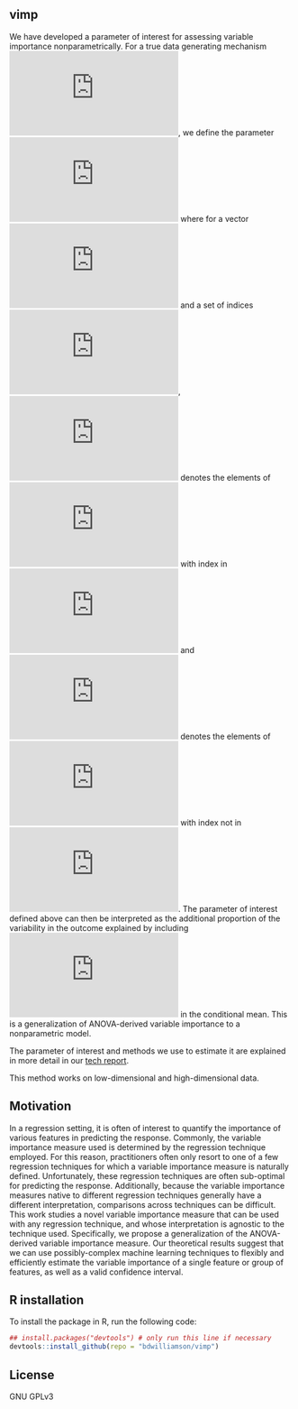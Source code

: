 ## vimp

We have developed a parameter of interest for assessing variable importance nonparametrically. For a true data generating mechanism ![equation](http://latex.codecogs.com/gif.latex?P_0), we define the parameter ![equation](http://latex.codecogs.com/gif.latex?%5CPsi_s%28P_0%29%20%3A%3D%20%5Cfrac%7B%5Cint%20%5C%7BE_%7BP_0%7D%28Y%20%5Cmid%20X%20%3D%20x%29%20-%20E_%7BP_0%7D%28Y%20%5Cmid%20X_%7B%28-s%29%7D%20%3D%20x_%7B%28-s%29%7D%29%5C%7D%5E2%20dP_0%28x%29%7D%7Bvar_%7BP_0%7D%28Y%29%7D%2C) where for a vector ![equation](http://latex.codecogs.com/gif.latex?v) and a set of indices ![equation](http://latex.codecogs.com/gif.latex?r), ![equation](http://latex.codecogs.com/gif.latex?v_r) denotes the elements of ![equation](http://latex.codecogs.com/gif.latex?v) with index in ![equation](http://latex.codecogs.com/gif.latex?r) and ![equation](http://latex.codecogs.com/gif.latex?v_%7B%28-r%29%7D) denotes the elements of ![equation](http://latex.codecogs.com/gif.latex?v) with index not in ![equation](http://latex.codecogs.com/gif.latex?r). The parameter of interest defined above can then be interpreted as the additional proportion of the variability in the outcome explained by including ![equation](http://latex.codecogs.com/gif.latex?X_s) in the conditional mean. This is a generalization of ANOVA-derived variable importance to a nonparametric model. 

The parameter of interest and methods we use to estimate it are explained in more detail in our [tech report](http://biostats.bepress.com/uwbiostat/paper422/).

This method works on low-dimensional and high-dimensional data. 

## Motivation

In a regression setting, it is often of interest to quantify the importance of various features in predicting the response. Commonly, the variable importance measure used is determined by the regression technique employed. For this reason, practitioners often only resort to one of a few regression techniques for which a variable importance measure is naturally defined. Unfortunately, these regression techniques are often sub-optimal for predicting the response. Additionally, because the variable importance measures native to different regression techniques generally have a different interpretation, comparisons across techniques can be difficult. This work studies a novel variable importance measure that can be used with any regression technique, and whose interpretation is agnostic to the technique used. Specifically, we propose a generalization of the ANOVA-derived variable importance measure. Our theoretical results suggest that we can use possibly-complex machine learning techniques to flexibly and efficiently estimate the variable importance of a single feature or group of features, as well as a valid confidence interval.

## R installation

To install the package in R, run the following code:

```r
## install.packages("devtools") # only run this line if necessary
devtools::install_github(repo = "bdwilliamson/vimp")
```

## License

GNU GPLv3
